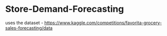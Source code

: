 # Store-Demand-Forecasting
uses the dataset - https://www.kaggle.com/competitions/favorita-grocery-sales-forecasting/data
